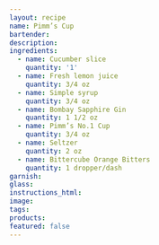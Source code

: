 ```yaml
---
layout: recipe
name: Pimm’s Cup
bartender:
description:
ingredients:
  - name: Cucumber slice
    quantity: '1'
  - name: Fresh lemon juice
    quantity: 3/4 oz
  - name: Simple syrup
    quantity: 3/4 oz
  - name: Bombay Sapphire Gin
    quantity: 1 1/2 oz
  - name: Pimm’s No.1 Cup
    quantity: 3/4 oz
  - name: Seltzer
    quantity: 2 oz
  - name: Bittercube Orange Bitters
    quantity: 1 dropper/dash
garnish:
glass:
instructions_html:
image:
tags:
products:
featured: false
---
```



